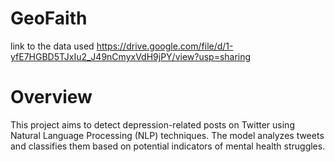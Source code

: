 # GeoFaith
link to the data used
https://drive.google.com/file/d/1-yfE7HGBD5TJxIu2_J49nCmyxVdH9jPY/view?usp=sharing

# Overview
This project aims to detect depression-related posts on Twitter using Natural Language Processing (NLP) techniques. The model analyzes tweets and classifies them based on potential indicators of mental health struggles.
